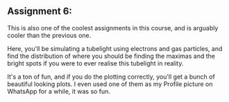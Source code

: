 ## Assignment 6:

This is also one of the coolest assignments in this course, and is arguably cooler than the previous one.

Here, you'll be simulating a tubelight using electrons and gas particles, and find the distribution of where you should be finding the maximas and the bright spots if you were to ever realise this tubelight in reality.

It's a ton of fun, and if you do the plotting correctly, you'll get a bunch of beautiful looking plots. I even used one of them as my Profile picture on WhatsApp for a while, it was so fun.